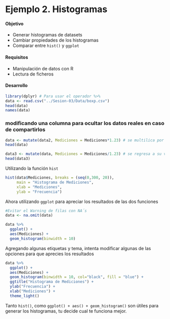 # Ejemplo 2. Histogramas

#### Objetivo
- Generar histogramas de datasets
- Cambiar propiedades de los histogramas 
-  Comparar entre `hist()` y `ggplot`

#### Requisitos
- Manipulación de datos con R
- Lectura de ficheros

#### Desarrollo

```R
library(dplyr) # Para usar el operador %>%
data <- read.csv("../Sesion-03/Data/boxp.csv")
head(data)
names(data)
```
### modificando una columna para ocultar los datos reales en caso de compartirlos

```R
data <- mutate(data2, Mediciones = Mediciones*1.23) # se multilica por un factor la columna
head(data)

data3 <- mutate(data, Mediciones = Mediciones/1.23) # se regresa a su valor original
head(data3)
``` 

Utilizando la función `hist`

```R
hist(data$Mediciones, breaks = (seq(0,300, 20)), 
     main = "Histograma de Mediciones",
     xlab = "Mediciones",
     ylab = "Frecuencia")
```

Ahora utilizando `ggplot` para apreciar los resultados de las dos funciones

```R
#Evitar el Warning de filas con NA´s
data <- na.omit(data) 

data %>%
  ggplot() + 
  aes(Mediciones) +
  geom_histogram(binwidth = 10)
```

Agregando algunas etiquetas y tema, intenta modificar algunas de las opciones para que aprecies los resultados

```R
data %>%
  ggplot() + 
  aes(Mediciones) +
  geom_histogram(binwidth = 10, col="black", fill = "blue") + 
  ggtitle("Histograma de Mediciones") +
  ylab("Frecuencia") +
  xlab("Mediciones") + 
  theme_light()
```

Tanto `hist()`, como `ggplot() + aes() + geom_histogram()` son útiles para generar los histogramas, tu decide cual te funciona mejor.  

